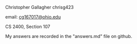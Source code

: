 Christopher Gallagher chrisg423 

email: cg167017@ohio.edu

CS 2400, Section 107 

My answers are recorded in the "answers.md" file on github.
